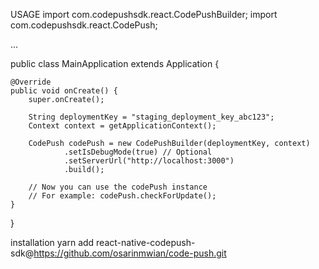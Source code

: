 USAGE
import com.codepushsdk.react.CodePushBuilder;
import com.codepushsdk.react.CodePush;

...

public class MainApplication extends Application {

    @Override
    public void onCreate() {
        super.onCreate();

        String deploymentKey = "staging_deployment_key_abc123";
        Context context = getApplicationContext();

        CodePush codePush = new CodePushBuilder(deploymentKey, context)
                .setIsDebugMode(true) // Optional
                .setServerUrl("http://localhost:3000")
                .build();

        // Now you can use the codePush instance
        // For example: codePush.checkForUpdate();
    }
}

installation 
yarn add react-native-codepush-sdk@https://github.com/osarinmwian/code-push.git
